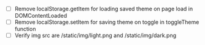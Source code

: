 - [ ] Remove localStorage.getItem for loading saved theme on page load in DOMContentLoaded
- [ ] Remove localStorage.setItem for saving theme on toggle in toggleTheme function
- [ ] Verify img src are /static/img/light.png and /static/img/dark.png

